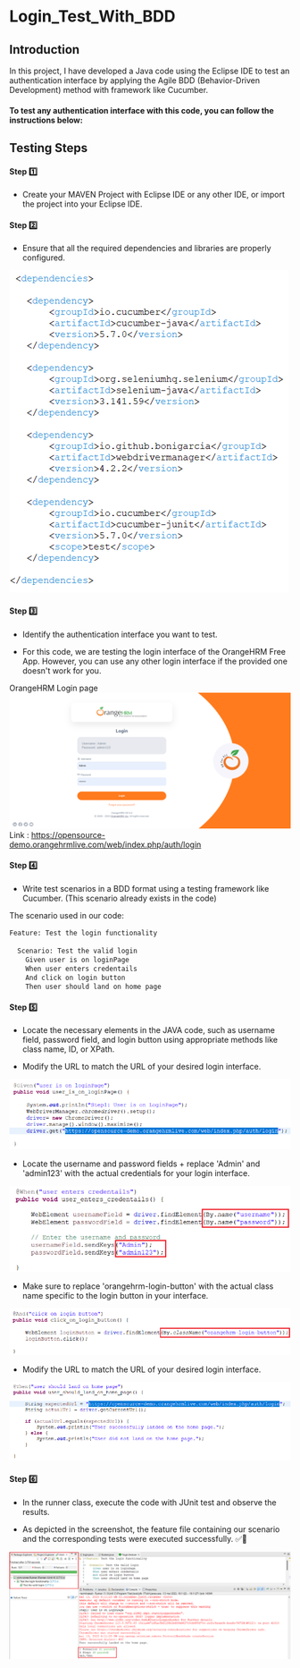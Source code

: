 # Login_Test_With_BDD

## Introduction

In this project, I have developed a Java code using the Eclipse IDE to test an authentication interface by applying the Agile BDD (Behavior-Driven Development) method with framework like Cucumber.

#### To test any authentication interface with this code, you can follow the instructions below:

## Testing Steps

#### Step 1️⃣


- Create your MAVEN Project with Eclipse IDE or any other IDE, or import the project into your Eclipse IDE.



#### Step 2️⃣


- Ensure that all the required dependencies and libraries are properly configured.


![Reference Image](/screenshots/dependencies.png)



#### Step 3️⃣


- Identify the authentication interface you want to test.

- For this code, we are testing the login interface of the OrangeHRM Free App. However, you can use any other login interface if the provided one doesn't work for you. 


OrangeHRM Login page ![Reference Image](/screenshots/LoginInterface.png)
Link : <https://opensource-demo.orangehrmlive.com/web/index.php/auth/login>



#### Step 4️⃣


- Write test scenarios in a BDD format using a testing framework like Cucumber. (This scenario already exists in the code)

The scenario used in our code:
```
Feature: Test the login functionality

  Scenario: Test the valid login
    Given user is on loginPage
    When user enters credentails
    And click on login button
    Then user should land on home page
```


#### Step 5️⃣


- Locate the necessary elements in the JAVA code, such as username field, password field, and login button using appropriate methods like class name, ID, or XPath.

- Modify the URL to match the URL of your desired login interface.


![Reference Image](/screenshots/UrlGiven.png)


 - Locate the username and password fields + replace 'Admin' and 'admin123' with the actual credentials for your login interface. 
 
 
![Reference Image](/screenshots/WhenMethod.png)


- Make sure to replace 'orangehrm-login-button' with the actual class name specific to the login button in your interface.


![Reference Image](/screenshots/AndMethod.png)



- Modify the URL to match the URL of your desired login interface.



![Reference Image](/screenshots/ThenMethod.png)



#### Step 6️⃣


- In the runner class, execute the code with JUnit test and observe the results.

- As depicted in the screenshot, the feature file containing our scenario and the corresponding tests were executed successfully. ✅👏


![Reference Image](/screenshots/Run.png)


